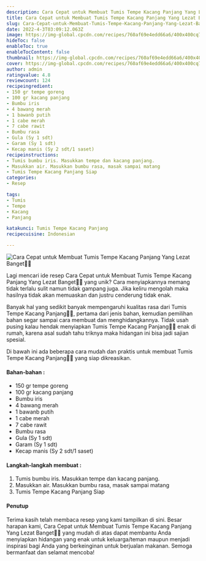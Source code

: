 ```yaml
---
description: Cara Cepat untuk Membuat Tumis Tempe Kacang Panjang Yang Lezat Banget"
title: Cara Cepat untuk Membuat Tumis Tempe Kacang Panjang Yang Lezat Banget
slug: Cara-Cepat-untuk-Membuat-Tumis-Tempe-Kacang-Panjang-Yang-Lezat-Banget
date: 2022-4-3T03:09:12.063Z
image: https://img-global.cpcdn.com/recipes/760af69e4edd66a6/400x400cq70/photo.jpg
hideToc: false
enableToc: true
enableTocContent: false
thumbnail: https://img-global.cpcdn.com/recipes/760af69e4edd66a6/400x400cq70/photo.jpg
cover: https://img-global.cpcdn.com/recipes/760af69e4edd66a6/400x400cq70/photo.jpg
author: admin
ratingvalue: 4.8
reviewcount: 124
recipeingredient:
- 150 gr tempe goreng
- 100 gr kacang panjang
- Bumbu iris
- 4 bawang merah
- 1 bawanb putih
- 1 cabe merah
- 7 cabe rawit
- Bumbu rasa
- Gula (Sy 1 sdt)
- Garam (Sy 1 sdt)
- Kecap manis (Sy 2 sdt/1 saset)
recipeinstructions:
- Tumis bumbu iris. Masukkan tempe dan kacang panjang.
- Masukkan air. Masukkan bumbu rasa, masak sampai matang
- Tumis Tempe Kacang Panjang Siap
categories:
- Resep

tags:
- Tumis
- Tempe
- Kacang
- Panjang

katakunci: Tumis Tempe Kacang Panjang
recipecuisine: Indonesian

---
```


![Cara Cepat untuk Membuat Tumis Tempe Kacang Panjang Yang Lezat Banget👩‍🍳](https://img-global.cpcdn.com/recipes/760af69e4edd66a6/400x400cq70/photo.jpg)

Lagi mencari ide resep Cara Cepat untuk Membuat Tumis Tempe Kacang Panjang Yang Lezat Banget👩‍🍳 yang unik? Cara menyiapkannya memang tidak terlalu sulit namun tidak gampang juga. Jika keliru mengolah maka hasilnya tidak akan memuaskan dan justru cenderung tidak enak.

Banyak hal yang sedikit banyak mempengaruhi kualitas rasa dari Tumis Tempe Kacang Panjang👩‍🍳, pertama dari jenis bahan, kemudian pemilihan bahan segar sampai cara membuat dan menghidangkannya. Tidak usah pusing kalau hendak menyiapkan Tumis Tempe Kacang Panjang👩‍🍳 enak di rumah, karena asal sudah tahu triknya maka hidangan ini bisa jadi sajian spesial.

Di bawah ini ada beberapa cara mudah dan praktis untuk membuat Tumis Tempe Kacang Panjang👩‍🍳 yang siap dikreasikan.

<!--inarticleads1-->

#### Bahan-bahan :

- 150 gr tempe goreng
- 100 gr kacang panjang
- Bumbu iris
- 4 bawang merah
- 1 bawanb putih
- 1 cabe merah
- 7 cabe rawit
- Bumbu rasa
- Gula (Sy 1 sdt)
- Garam (Sy 1 sdt)
- Kecap manis (Sy 2 sdt/1 saset)

<!--inarticleads2-->

#### Langkah-langkah membuat :

1. Tumis bumbu iris. Masukkan tempe dan kacang panjang.
1. Masukkan air. Masukkan bumbu rasa, masak sampai matang
1. Tumis Tempe Kacang Panjang Siap

#### Penutup

Terima kasih telah membaca resep yang kami tampilkan di sini. Besar harapan kami, Cara Cepat untuk Membuat Tumis Tempe Kacang Panjang Yang Lezat Banget👩‍🍳 yang mudah di atas dapat membantu Anda menyiapkan hidangan yang enak untuk keluarga/teman maupun menjadi inspirasi bagi Anda yang berkeinginan untuk berjualan makanan. Semoga bermanfaat dan selamat mencoba!